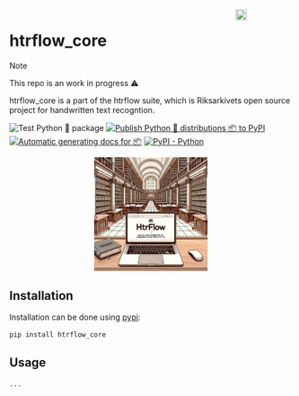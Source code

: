 

<img src="https://github.com/Swedish-National-Archives-AI-lab/htrflow_core/blob/main/docs/images/riks.png?raw=true" width="20%" height="20%" align="right" />

# **htrflow_core**

> [!NOTE]  
> This repo is an work in progress ⚠️

htrflow_core is a part of the htrflow suite, which is Riksarkivets open source project for handwritten text recogntion.

![Test Python 🐍 package ](https://github.com/Swedish-National-Archives-AI-lab/htrflow_core/actions/workflows/tests.yml/badge.svg)
[![Publish Python 🐍 distributions 📦 to PyPI](https://github.com/Swedish-National-Archives-AI-lab/htrflow_core/actions/workflows/release.yml/badge.svg)](https://github.com/Riksarkivet/htrflow/actions/workflows/release.yml)
[![Automatic generating docs for 📦](https://github.com/Swedish-National-Archives-AI-lab/htrflow_core/actions/workflows/docs.yml/badge.svg)](https://github.com/Riksarkivet/htrflow/actions/workflows/docs.yml)
[![PyPI - Python](https://img.shields.io/badge/python-3.10%20-blue.svg)](https://pypi.org/project/htrflow/)

<p align="center">
  <img src="https://github.com/Borg93/htr_gradio_file_placeholder/blob/main/htrflow_background_dalle3.png?raw=true" alt="HTRFLOW Image" width=40%>
</p>



## **Installation**

Installation can be done using [pypi](https://pypi.org/project/htrflow/):

```
pip install htrflow_core
```

## **Usage**

```
...

```
